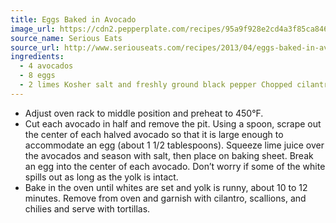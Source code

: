 ```yaml
---
title: Eggs Baked in Avocado
image_url: https://cdn2.pepperplate.com/recipes/95a9f928e2cd4a3f85ca8467bc943e88.jpg
source_name: Serious Eats
source_url: http://www.seriouseats.com/recipes/2013/04/eggs-baked-in-avocado-recipe.html
ingredients:
  - 4 avocados
  - 8 eggs
  - 2 limes Kosher salt and freshly ground black pepper Chopped cilantro, optional Sliced scallions, optional Sliced chilies, optional Warm flour or corn tortillas
---
```


* Adjust oven rack to middle position and preheat to 450°F.
* Cut each avocado in half and remove the pit. Using a spoon, scrape out the center of each halved avocado so that it is large enough to accommodate an egg (about 1 1/2 tablespoons). Squeeze lime juice over the avocados and season with salt, then place on baking sheet. Break an egg into the center of each avocado. Don’t worry if some of the white spills out as long as the yolk is intact.
* Bake in the oven until whites are set and yolk is runny, about 10 to 12 minutes. Remove from oven and garnish with cilantro, scallions, and chilies and serve with tortillas.
